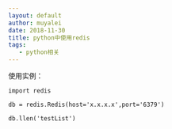 ```yaml
---
layout: default
author: muyalei
date: 2018-11-30
title: python中使用redis
tags:
   - python相关
---
```


使用实例：

```
import redis

db = redis.Redis(host='x.x.x.x',port='6379')

db.llen('testList')
```
